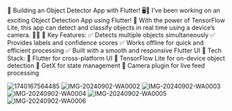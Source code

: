 🚀 Building an Object Detector App with Flutter! 🖥️📱
I’ve been working on an exciting Object Detection App using Flutter! 🎯 With the power of TensorFlow Lite, this app can detect and classify objects in real time using a device’s camera. 📸✨
🔹 Key Features:
 ✅ Detects multiple objects simultaneously
 ✅ Provides labels and confidence scores
 ✅ Works offline for quick and efficient processing
 ✅ Built with a smooth and responsive Flutter UI
📌 Tech Stack:
 🔹 Flutter for cross-platform UI
 🔹 TensorFlow Lite for on-device object detection
 🔹 GetX for state management
 🔹 Camera plugin for live feed processing

![1740167564485](https://github.com/user-attachments/assets/2c1a73cf-6578-4d0b-8fb6-2ac1cfa2c197)
![IMG-20240902-WA0002](https://github.com/user-attachments/assets/fd0cc9aa-bf70-4441-b722-709e37263ba6)
![IMG-20240902-WA0003](https://github.com/user-attachments/assets/e3e2978d-5d86-4a79-85fc-82115704eea4)
![IMG-20240902-WA0004](https://github.com/user-attachments/assets/4ad29dcb-34eb-439b-8af9-09cb7546d92b)
![IMG-20240902-WA0005](https://github.com/user-attachments/assets/ecf54657-ca8c-47ee-b7c6-10bac2baae80)
![IMG-20240902-WA0006](https://github.com/user-attachments/assets/9cf09327-3295-47e7-b03d-c0e89c67d3a1)



